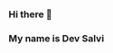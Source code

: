 ### Hi there 👋

<!--
**M720d/M720d** is a ✨ _special_ ✨ repository because its `README.md` (this file) appears on your GitHub profile.

Here are some ideas to get you started:

- 🔭 I’m currently working on ...
- 🌱 I’m currently learning ...09
- 👯 I’m looking to collaborate on ...
- 🤔 I’m looking for help with ...
- 💬 Ask me about ....
- 📫 How to reach me: ....,.
- 😄 Pronouns: ...
- ⚡ Fun fact: ....
-->

### My name is Dev Salvi


